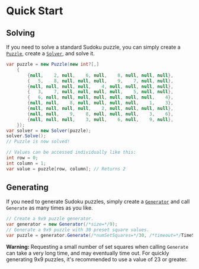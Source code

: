 # Quick Start

## Solving

If you need to solve a standard Sudoku puzzle, you can simply create a
[`Puzzle`](xref:SudokuSpice.Puzzle), create a [`Solver`](xref:SudokuSpice.Solver), and solve it.

```csharp
var puzzle = new Puzzle(new int?[,]
    {
        {null,    2, null,    6, null,    8, null, null, null},
        {   5,    8, null, null, null,    9,    7, null, null},
        {null, null, null, null,    4, null, null, null, null},
        {   3,    7, null, null, null, null,    5, null, null},
        {   6, null, null, null, null, null, null, null,    4},
        {null, null,    8, null, null, null, null,    1,    3},
        {null, null, null, null,    2, null, null, null, null},
        {null, null,    9,    8, null, null, null,    3,    6},
        {null, null, null,    3, null,    6, null,    9, null},
    });
var solver = new Solver(puzzle);
solver.Solve();
// Puzzle is now solved!

// Values can be accessed individually like this:
int row = 0;
int column = 1;
var value = puzzle[row, column]; // Returns 2
```

## Generating

If you need to generate Sudoku puzzles, simply create a [`Generator`](xref:SudokuSpice.Generator)
and call `Generate` as many times as you like.

```csharp
// Create a 9x9 puzzle generator.
var generator = new Generator(/*size=*/9);
// Generate a 9x9 puzzle with 30 preset square values.
var puzzle = generator.Generate(/*numSetSquares=*/30, /*timeout=*/TimeSpan.FromSeconds(1));
```

**Warning:** Requesting a small number of set squares when calling `Generate` can take a very long time,
and may eventually time out. For quickly generating 9x9 puzzles, it's recommended to use a value of
23 or greater.
